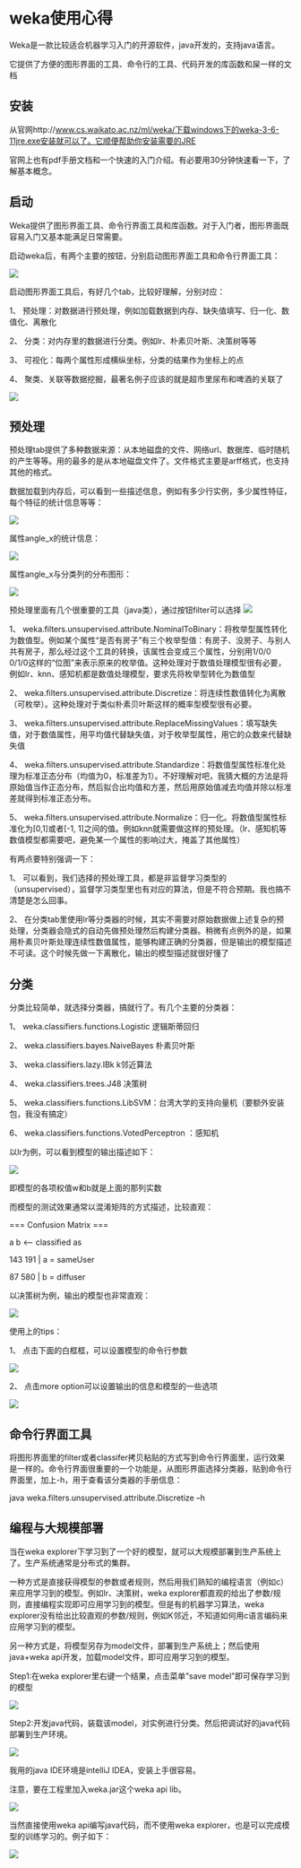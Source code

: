 # weka使用心得 #

Weka是一款比较适合机器学习入门的开源软件，java开发的，支持java语言。

它提供了方便的图形界面的工具、命令行的工具、代码开发的库函数和屎一样的文档

## 安装 ##

从官网http://www.cs.waikato.ac.nz/ml/weka/下载windows下的weka-3-6-11jre.exe安装就可以了。它顺便帮助你安装需要的JRE

官网上也有pdf手册文档和一个快速的入门介绍。有必要用30分钟快速看一下，了解基本概念。

## 启动 ##

Weka提供了图形界面工具、命令行界面工具和库函数。对于入门者，图形界面既容易入门又基本能满足日常需要。

启动weka后，有两个主要的按钮，分别启动图形界面工具和命令行界面工具：

![](img/weka/1.jpg)

启动图形界面工具后，有好几个tab，比较好理解，分别对应：

1、             预处理：对数据进行预处理，例如加载数据到内存、缺失值填写、归一化、数值化、离散化

2、             分类：对内存里的数据进行分类。例如lr、朴素贝叶斯、决策树等等

3、             可视化：每两个属性形成横纵坐标，分类的结果作为坐标上的点

4、             聚类、关联等数据挖掘，最著名例子应该的就是超市里尿布和啤酒的关联了

![](img/weka/2.jpg)

## 预处理 ##

预处理tab提供了多种数据来源：从本地磁盘的文件、网络url、数据库、临时随机的产生等等。用的最多的是从本地磁盘文件了。文件格式主要是arff格式，也支持其他的格式。

数据加载到内存后，可以看到一些描述信息，例如有多少行实例，多少属性特征，每个特征的统计信息等等：

![](img/weka/3.jpg)

属性angle_x的统计信息：

![](img/weka/4.jpg)

属性angle_x与分类列的分布图形：

![](img/weka/5.jpg)

预处理里面有几个很重要的工具（java类），通过按钮filter可以选择
![](img/weka/6.jpg)

1、             weka.filters.unsupervised.attribute.NominalToBinary：将枚举型属性转化为数值型。例如某个属性“是否有房子”有三个枚举型值：有房子、没房子、与别人共有房子，那么经过这个工具的转换，该属性会变成三个属性，分别用1/0/0   0/1/0这样的“位图”来表示原来的枚举值。这种处理对于数值处理模型很有必要，例如lr、knn、感知机都是数值处理模型，要求先将枚举型转化为数值型

2、             weka.filters.unsupervised.attribute.Discretize：将连续性数值转化为离散（可枚举）。这种处理对于类似朴素贝叶斯这样的概率型模型很有必要。

3、             weka.filters.unsupervised.attribute.ReplaceMissingValues：填写缺失值，对于数值属性，用平均值代替缺失值，对于枚举型属性，用它的众数来代替缺失值

4、             weka.filters.unsupervised.attribute.Standardize：将数值型属性标准化处理为标准正态分布（均值为0，标准差为1）。不好理解对吧，我猜大概的方法是将原始值当作正态分布，然后拟合出均值和方差，然后用原始值减去均值并除以标准差就得到标准正态分布。

5、             weka.filters.unsupervised.attribute.Normalize：归一化。将数值型属性标准化为[0,1]或者[-1, 1]之间的值。例如knn就需要做这样的预处理。（lr、感知机等数值模型都需要吧，避免某一个属性的影响过大，掩盖了其他属性）

有两点要特别强调一下：

1、              可以看到，我们选择的预处理工具，都是非监督学习类型的（unsupervised），监督学习类型里也有对应的算法，但是不符合预期。我也搞不清楚是怎么回事。
 

2、              在分类tab里使用lr等分类器的时候，其实不需要对原始数据做上述复杂的预处理，分类器会隐式的自动先做预处理然后构建分类器。稍微有点例外的是，如果用朴素贝叶斯处理连续性数值属性，能够构建正确的分类器，但是输出的模型描述不可读。这个时候先做一下离散化，输出的模型描述就很好懂了

## 分类 ##

分类比较简单，就选择分类器，搞就行了。有几个主要的分类器：

1、  weka.classifiers.functions.Logistic 逻辑斯蒂回归

2、  weka.classifiers.bayes.NaiveBayes 朴素贝叶斯

3、  weka.classifiers.lazy.IBk k邻近算法

4、  weka.classifiers.trees.J48 决策树

5、  weka.classifiers.functions.LibSVM：台湾大学的支持向量机（要额外安装包，我没有搞定）

6、  weka.classifiers.functions.VotedPerceptron ：感知机

以lr为例，可以看到模型的输出描述如下：

![](img/weka/7.jpg)

即模型的各项权值w和b就是上面的那列实数

而模型的测试效果通常以混淆矩阵的方式描述，比较直观：

=== Confusion Matrix ===

   a   b   <-- classified as

 143 191 |   a = sameUser

  87 580 |   b = diffuser

以决策树为例，输出的模型也非常直观：

![](img/weka/8.jpg)

使用上的tips：

1、  点击下面的白框框，可以设置模型的命令行参数

![](img/weka/9.jpg)

2、  点击more option可以设置输出的信息和模型的一些选项

![](img/weka/10.jpg)

## 命令行界面工具 ##

将图形界面里的filter或者classifer拷贝粘贴的方式写到命令行界面里，运行效果是一样的。命令行界面很重要的一个功能是，从图形界面选择分类器，贴到命令行界面里，加上-h，用于查看该分类器的手册信息：

java weka.filters.unsupervised.attribute.Discretize –h



## 编程与大规模部署 ##

当在weka explorer下学习到了一个好的模型，就可以大规模部署到生产系统上了。生产系统通常是分布式的集群。

一种方式是直接获得模型的参数或者规则，然后用我们熟知的编程语言（例如c）来应用学习到的模型。例如lr、决策树，weka explorer都直观的给出了参数/规则，直接编程实现即可应用学习到的模型。但是有的机器学习算法，weka explorer没有给出比较直观的参数/规则，例如K邻近，不知道如何用c语言编码来应用学习到的模型。

另一种方式是，将模型另存为model文件，部署到生产系统上；然后使用java+weka api开发，加载model文件，即可应用学习到的模型。


Step1:在weka explorer里右键一个结果，点击菜单”save model”即可保存学习到的模型

![](img/weka/11.jpg)

Step2:开发java代码，装载该model，对实例进行分类。然后把调试好的java代码部署到生产环境。

![](img/weka/12.jpg)

我用的java IDE环境是intelliJ IDEA，安装上手很容易。

注意，要在工程里加入weka.jar这个weka api lib。


![](img/weka/13.jpg)
 

当然直接使用weka api编写java代码，而不使用weka explorer，也是可以完成模型的训练学习的。例子如下：

 
![](img/weka/14.jpg)
